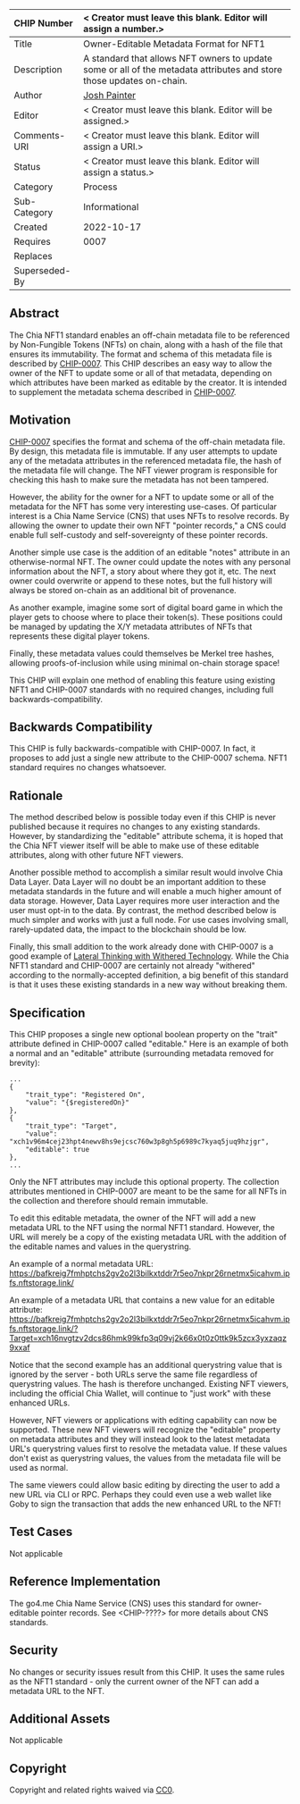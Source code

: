 CHIP Number   | < Creator must leave this blank. Editor will assign a number.>
:-------------|:----
Title         | Owner-Editable Metadata Format for NFT1
Description   | A standard that allows NFT owners to update some or all of the metadata attributes and store those updates on-chain.
Author        | [Josh Painter](https://github.com/joshpainter)
Editor        | < Creator must leave this blank. Editor will be assigned.>
Comments-URI  | < Creator must leave this blank. Editor will assign a URI.>
Status        | < Creator must leave this blank. Editor will assign a status.>
Category      | Process
Sub-Category  | Informational
Created       | 2022-10-17
Requires      | 0007
Replaces      | 
Superseded-By | 

## Abstract
The Chia NFT1 standard enables an off-chain metadata file to be referenced by Non-Fungible Tokens (NFTs) on chain, along with a hash of the file that ensures its immutability. The format and schema of this metadata file is described by [CHIP-0007](chip-0007.md). This CHIP describes an easy way to allow the owner of the NFT to update some or all of that metadata, depending on which attributes have been marked as editable by the creator. It is intended to supplement the metadata schema described in [CHIP-0007](chip-0007.md).

## Motivation
[CHIP-0007](chip-0007.md) specifies the format and schema of the off-chain metadata file. By design, this metadata file is immutable. If any user attempts to update any of the metadata attributes in the referenced metadata file, the hash of the metadata file will change. The NFT viewer program is responsible for checking this hash to make sure the metadata has not been tampered.

However, the ability for the owner for a NFT to update some or all of the metadata for the NFT has some very interesting use-cases. Of particular interest is a Chia Name Service (CNS) that uses NFTs to resolve records. By allowing the owner to update their own NFT "pointer records," a CNS could enable full self-custody and self-sovereignty of these pointer records.

Another simple use case is the addition of an editable "notes" attribute in an otherwise-normal NFT. The owner could update the notes with any personal information about the NFT, a story about where they got it, etc. The next owner could overwrite or append to these notes, but the full history will always be stored on-chain as an additional bit of provenance.

As another example, imagine some sort of digital board game in which the player gets to choose where to place their token(s). These positions could be managed by updating the X/Y metadata attributes of NFTs that represents these digital player tokens.

Finally, these metadata values could themselves be Merkel tree hashes, allowing proofs-of-inclusion while using minimal on-chain storage space!

This CHIP will explain one method of enabling this feature using existing NFT1 and CHIP-0007 standards with no required changes, including full backwards-compatibility.

## Backwards Compatibility
This CHIP is fully backwards-compatible with CHIP-0007. In fact, it proposes to add just a single new attribute to the CHIP-0007 schema. NFT1 standard requires no changes whatsoever.

## Rationale
The method described below is possible today even if this CHIP is never published because it requires no changes to any existing standards. However, by standardizing the "editable" attribute schema, it is hoped that the Chia NFT viewer itself will be able to make use of these editable attributes, along with other future NFT viewers.

Another possible method to accomplish a similar result would involve Chia Data Layer. Data Layer will no doubt be an important addition to these metadata standards in the future and will enable a much higher amount of data storage. However, Data Layer requires more user interaction and the user must opt-in to the data. By contrast, the method described below is much simpler and works with just a full node. For use cases involving small, rarely-updated data, the impact to the blockchain should be low.

Finally, this small addition to the work already done with CHIP-0007 is a good example of [Lateral Thinking with Withered Technology](https://medium.com/@uczlwha/nintendos-philosophy-lateral-thinking-with-withered-technology-f188f371e670). While the Chia NFT1 standard and CHIP-0007 are certainly not already "withered" according to the normally-accepted definition, a big benefit of this standard is that it uses these existing standards in a new way without breaking them.

## Specification

This CHIP proposes a single new optional boolean property on the "trait" attribute defined in CHIP-0007 called "editable." Here is an example of both a normal and an "editable" attribute (surrounding metadata removed for brevity):

```
...
{
    "trait_type": "Registered On",
    "value": "{$registeredOn}"
},
{
    "trait_type": "Target",
    "value": "xch1v96m4cej23hpt4newv8hs9ejcsc760w3p8gh5p6989c7kyaq5juq9hzjgr",
    "editable": true
},
...
```

Only the NFT attributes may include this optional property. The collection attributes mentioned in CHIP-0007 are meant to be the same for all NFTs in the collection and therefore should remain immutable.

To edit this editable metadata, the owner of the NFT will add a new metadata URL to the NFT using the normal NFT1 standard. However, the URL will merely be a copy of the existing metadata URL with the addition of the editable names and values in the querystring.

An example of a normal metadata URL:
https://bafkreig7fmhptchs2gv2o2l3bilkxtddr7r5eo7nkpr26rnetmx5icahvm.ipfs.nftstorage.link/

An example of a metadata URL that contains a new value for an editable attribute:
https://bafkreig7fmhptchs2gv2o2l3bilkxtddr7r5eo7nkpr26rnetmx5icahvm.ipfs.nftstorage.link/?Target=xch16nvgtzv2dcs86hmk99kfp3q09vj2k66x0t0z0ttk9k5zcx3yxzaqz9xxaf

Notice that the second example has an additional querystring value that is ignored by the server - both URLs serve the same file regardless of querystring values. The hash is therefore unchanged. Existing NFT viewers, including the official Chia Wallet, will continue to "just work" with these enhanced URLs.

However, NFT viewers or applications with editing capability can now be supported. These new NFT viewers will recognize the "editable" property on metadata attributes and they will instead look to the latest metadata URL's querystring values first to resolve the metadata value. If these values don't exist as querystring values, the values from the metadata file will be used as normal.

The same viewers could allow basic editing by directing the user to add a new URL via CLI or RPC. Perhaps they could even use a web wallet like Goby to sign the transaction that adds the new enhanced URL to the NFT!

## Test Cases

Not applicable

## Reference Implementation

The go4.me Chia Name Service (CNS) uses this standard for owner-editable pointer records. See <CHIP-????> for more details about CNS standards.

## Security

No changes or security issues result from this CHIP. It uses the same rules as the NFT1 standard - only the current owner of the NFT can add a metadata URL to the NFT.

## Additional Assets

Not applicable

## Copyright
Copyright and related rights waived via [CC0](https://creativecommons.org/publicdomain/zero/1.0/).





